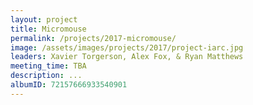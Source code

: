 ```yaml
---
layout: project
title: Micromouse
permalink: /projects/2017-micromouse/
image: /assets/images/projects/2017/project-iarc.jpg
leaders: Xavier Torgerson, Alex Fox, & Ryan Matthews
meeting_time: TBA
description: ...
albumID: 72157666933540901
---
```


